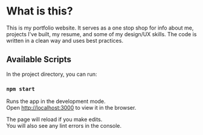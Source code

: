 # What is this?

This is my portfolio website. It serves as a one stop shop for info about me, projects I've built, my resume, and some of my design/UX skills. The code is written in a clean way and uses best practices.

## Available Scripts

In the project directory, you can run:

### `npm start`

Runs the app in the development mode.\
Open [http://localhost:3000](http://localhost:3000) to view it in the browser.

The page will reload if you make edits.\
You will also see any lint errors in the console.


